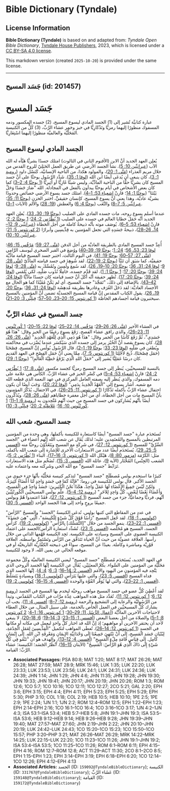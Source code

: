 # Bible Dictionary (Tyndale)

## License Information

**Bible Dictionary (Tyndale)** is based on and adapted from: _Tyndale Open Bible Dictionary_, [Tyndale House Publishers](https://tyndaleopenresources.com/), 2023, which is licensed under a [CC BY-SA 4.0 license](https://creativecommons.org/licenses/by-sa/4.0/legalcode.en).

This markdown version (created `2025-10-20`) is provided under the same license.



--------------------------------

## جَسَد المسيح (id: 201457)

جَسَد المسيح
============

عبارة كتابيَّة تُشير إلى (1\) الجسد المادي ليسوع المسيح، (2\) جسده المكسور ودمه المسفوك منظورًا إليهما رمزيًّا وتَذْكَارِيًّا في خبز وخمر عشاء الرَّبِّ، (3\) كُلٍّ من الكنيسة المَحَلِّيَّة والعالميَّة منظورًا إليهما اسْتِعَارِيًّا.

الجسد المادي ليسوع المسيح
-------------------------

يُعلِن العهد الجديد أنَّ الابن (الأقنوم الثاني في الثالوث) امتلك جسدًا بشريًّا هَيَّأه له الله الآب ([عبرانيِّين 10: 5](https://ref.ly/Heb10:5)). نشأ الجسد الأرضي عن طريق العمل الحَبَلِيّ للروح القدس من خلال مريم العذراء ([مَتَّى 1: 20](https://ref.ly/Matt1:20))، والمولود هكذا، من الناحية الإنسانيَّة، كَنَسْل داود ([رومية 1: 3](https://ref.ly/Rom1:3))، كان ينبغي أن يُدعَى أيضًا ابن الله ([لوقا 1: 35](https://ref.ly/Luke1:35)). شَدَّد الرَّسُول يوحنَّا على أنَّ جسد المسيح كان بشريًّا حقًّا من الناحية المادِّيَّة، وليس شيئًا غَازِيًّا أو أَثِيرِيًّا ([1 يوحنَّا 4: 2–3](https://ref.ly/1John4:2-1John4:3)) كما كان بعض الأشخاص في أيام يوحنَّا يبدأون بالفعل في المجادلة. الله "صَارَ جَسَدًا وَحَلَّ بَيْنَنَا" ([يوحنَّا 1: 14](https://ref.ly/John1:14)؛ قارِنْ [إشعياء 53: 1–4](https://ref.ly/Isa53:1-Isa53:4)). امتلك جسد يسوع الأرضي خصائص وحدودًا بشريَّة عاديَّة، وهذا يعني أنَّ يسوع المسيح، كإنسان حقيقيٍّ، اختبر الحزن ([يوحنَّا 11: 35](https://ref.ly/John11:35)؛ [عبرانيِّين 5: 7–8](https://ref.ly/Heb5:7-Heb5:8)) والتَّعَب ([يوحنَّا 4: 6](https://ref.ly/John4:6)) والعطش ([19: 28](https://ref.ly/John19:28)) والألم (الآيات [1–3](https://ref.ly/John19:1-John19:3)).

عندما أسلم يسوع روحه، مات جسده المادي على الصليب ([يوحنَّا 19: 30، 33](https://ref.ly/John19:30)). يُعلِن العهد الجديد أنَّه حَمَلَ خطايا العالم في جسده على الصليب ([1 بُطْرُس 2: 24](https://ref.ly/1Pet2:24)؛ [1 يوحنَّا 2: 2](https://ref.ly/1John2:2)؛ قارِنْ [إشعياء 53: 5–6](https://ref.ly/Isa53:5-Isa53:6)). يُوصَف موته بأنَّه ذبيحةٌ كاملة من أجل الخطاة ([عبرانيِّين 9: 12–14، 26–28](https://ref.ly/Heb9:12-Heb9:14))، ذبيحةُ جَسَدِهِ التي تجعل المؤمنين به قِدِّيسِين وأبرارًا ([2 كورنثوس 5: 21](https://ref.ly/2Cor5:21)؛ [عبرانيِّين 10: 10](https://ref.ly/Heb10:10)).

أُعِدَّ جسد المسيح المادي بالطريقة العاديَّة من أجل الدفن ([مَتَّى 27: 59](https://ref.ly/Matt27:59)؛ [مَرْقُس 15: 46](https://ref.ly/Mark15:46)؛ [لوقا 23: 53، 56](https://ref.ly/Luke23:53)؛ [24: 1](https://ref.ly/Luke24:1)؛ [يوحنَّا 19: 39–40](https://ref.ly/John19:39-John19:40)) ووُضِعَ في القبر الصخري ليوسف الرَّامِي ([مَتَّى 27: 57–60](https://ref.ly/Matt27:57-Matt27:60)؛ [يوحنَّا 19: 41](https://ref.ly/John19:41)). في اليوم الثالث، اختبر جسد المسيح قيامة مادِّيَّة حقيقيَّة، كما سَبَق أن تَنَبَّأ ([يوحنَّا 2: 19–22](https://ref.ly/John2:19-John2:22)). لقد شُوهِدَ في جسد قيامته المادِّيّ ([مَتَّى 28: 9](https://ref.ly/Matt28:9)؛ [لوقا 24: 31، 36](https://ref.ly/Luke24:31)؛ [يوحنَّا 20: 10–19، 26](https://ref.ly/John20:10-John20:19)). لقد سُمِعَ ولُمِسَ وتُمُسِّكَ به ([مَتَّى 28: 9](https://ref.ly/Matt28:9)؛ [لوقا 24: 39](https://ref.ly/Luke24:39)؛ [يوحنَّا 20: 17](https://ref.ly/John20:17)؛ [1 يوحنَّا 1: 1](https://ref.ly/1John1:1)). لقد قَدَّم جسده، حَامِلًا نُدُوب صَلْبِهِ، لكي يُلمَس ([لوقا 24: 39](https://ref.ly/Luke24:39)؛ [يوحنَّا 20: 17](https://ref.ly/John20:17)). تُظهِر حقيقة أنَّه أَكَلَ أنَّ جسد قيامته كان جسدًا مادِّيًّا ([لوقا 24: 42–43](https://ref.ly/Luke24:42-Luke24:43)). بالإضافة إلى ذلك، "تَمَجَّدَ" جسد المسيح، أي لم يَكُنْ مُقَيَّدًا كما هو الحال مع الأجساد العاديَّة: لقد دَخَلَ الغُرَف وغادرها بطريقة مُدهِشَة ([لوقا 24: 31، 36](https://ref.ly/Luke24:31)؛ [يوحنَّا 20: 19، 26](https://ref.ly/John20:19)). يقول الكتاب المقدس إنَّ قيامة المسيح الجسديَّة تضمن أنَّ المؤمنين بالمسيح سيختبرون قيامة أجسادهم الخاصَّة ([1 كورنثوس 15: 20–23، 50–57](https://ref.ly/1Cor15:20-1Cor15:23)؛ [فِيلِبِّي 3: 20–21](https://ref.ly/Phil3:20-Phil3:21)).

جسد المسيح في عشاء الرَّبِّ
---------------------------

في العشاء الأخير ([مَتَّى 26: 26–29](https://ref.ly/Matt26:26-Matt26:29)؛ [مَرْقُس 14: 22–25](https://ref.ly/Mark14:22-Mark14:25)؛ [لوقا 22: 15–20](https://ref.ly/Luke22:15-Luke22:20)؛ [1 كُورِنْثُوس 11: 23–26](https://ref.ly/1Cor11:23-1Cor11:26))، والذي رافق عشاء الفصح، رَفَعَ يسوع رغيفًا من الخبز وقال: "هذَا هُوَ جَسَدِي"، ثُمَّ رَفَعَ كَأسًا من الخمر وقال: "هذَا هُوَ دَمِي الَّذِي لِلْعَهْدِ الْجَدِيدِ" ([مَتَّى 26: 26، 28](https://ref.ly/Matt26:26)). كان يسوع يقصد أنَّ الخُبْز يرمز إلى جسده الذي سَيُكسَر عندما يُضْرَب في محاكمته ويُطعَن في صَلْبِهِ ([لوقا 23: 33](https://ref.ly/Luke23:33)؛ [يوحنَّا 19: 1–2](https://ref.ly/John19:1-John19:2)). قال الرَّسُول بُولُس إنَّ المسيح، فِصْحَنَا (حَمَل فِصْحَنَا)، ذُبِحَ لأَجْلِنَا ([1 كورنثوس 5: 7](https://ref.ly/1Cor5:7))، مِمَّا يعني أنَّ حَمَل الفِصْح في العهد القديم كان درسًا عَمَلِيًّا يُشير إلى "حَمَلُ اللهِ الَّذِي يَرْفَعُ خَطِيَّةَ الْعَالَمِ!" ([يوحنَّا 1: 29](https://ref.ly/John1:29)).

بالنسبة للمسيحيِّين، يُنظَر إلى جسد المسيح رمزيًّا كجسد مكسور ([مَتَّى 8: 17](https://ref.ly/Matt8:17)؛ [1 بُطْرُس 2: 24](https://ref.ly/1Pet2:24)؛ قارِنْ [إشعياء 53: 4–5](https://ref.ly/Isa53:4-Isa53:5)) في كَسْر الخبز في عشاء الرَّبِّ. الكأس هي علامة على دمه المسفوك، والذي يُنظَر إليه بصفته العامل المركزي في عهد النعمة الذي قطعه الله مع شعبه. أشار يسوع إلى "الْعَهْدُ الْجَدِيدُ بِدَمِي" ([لوقا 22: 20](https://ref.ly/Luke22:20)). وَجَبَ أيضًا أن يكون احتفال عشاء الرَّبِّ بأكمله تَذْكَارًا ([1 كورنثوس 11: 25–26](https://ref.ly/1Cor11:25-1Cor11:26)). في الاحتفال، يُذَكَّرُ المؤمنون بأنَّ المسيح مات من أجل الخطاة، أي من أجل مغفرة خطاياهم ([مَتَّى 26: 28](https://ref.ly/Matt26:28))، ويُذَكَّرون أيضًا بأنَّهم يُشارِكون في جسد المسيح من حيث أنَّهم مُتَّحِدون به ([رومية 6: 1–11](https://ref.ly/Rom6:1-Rom6:11)؛ [1 كُورِنْثُوس 10: 16](https://ref.ly/1Cor10:16)؛ [غَلاطِيَّة 2: 20](https://ref.ly/Gal2:20)؛ [فِيلِبِّي 3: 10](https://ref.ly/Phil3:10)).

جسد المسيح، شعب الله
--------------------

تُستَخدَم عبارة "جسد المسيح" أيضًا كاستعارة للكنيسة بأكملها، وهي وحدة من المؤمنين المرتبطين بالمسيح والمُعتَمِدين عليه؛ لذلك يُقَال عن شعب الله إنَّهم أعضاء في "الجسد السِّرِّيِّ" للمسيح ([1 كورنثوس 12: 27](https://ref.ly/1Cor12:27))، في شَرِكَةٍ مع المسيح ويَتَغَذَّوْنَ روحيًّا منه ([أفسس 5: 25، 29](https://ref.ly/Eph5:25)). يُستَخدَم أيضًا عدد من الاستعارات الأخرى للإشارة إلى شعب الله بأكمله، مثل: الكَرْمَة ([مزمور 80: 8](https://ref.ly/Ps80:8))، هَيْكَل الله ([1 كورنثوس 3: 16–17](https://ref.ly/1Cor3:16-1Cor3:17))، البناء ([1 بُطْرُس 2: 5](https://ref.ly/1Pet2:5))، الشعب (الجِنْس) المُخْتَار (الآية [9](https://ref.ly/1Pet2:9))، عائلة الله ([أفسس 3: 15](https://ref.ly/Eph3:15)). تُضَخِّم مثل هذه الاستعارات تَرَابُط "جسد المسيح" مع الله الحي وشَرِكَته معه واعتماده عليه.

كثيرًا ما استخدم بولس مُصطَلَح "جسد المسيح" لتذكير كنيسة مَحَلِّيَّة بأنَّها جزء حيوي من الجسد الأكبر. قال بولس للكنيسة في روما: "فَإِنَّهُ كَمَا فِي جَسَدٍ وَاحِدٍ لَنَا أَعْضَاءٌ كَثِيرَةٌ، وَلكِنْ لَيْسَ جَمِيعُ الأَعْضَاءِ لَهَا عَمَلٌ وَاحِدٌ، هكَذَا نَحْنُ الْكَثِيرِينَ: جَسَدٌ وَاحِدٌ فِي الْمَسِيحِ، وَأَعْضَاءٌ بَعْضًا لِبَعْضٍ، كُلُّ وَاحِدٍ لِلآخَرِ" ([رومية 12: 4–5](https://ref.ly/Rom12:4-Rom12:5)). علَّم بولس المسيحيِّين الْكُورِنْثِيِّينَ أنَّهم، فرديًّا وجماعيًّا، جزء من جسد المسيح ([1 كورنثوس 12: 27](https://ref.ly/1Cor12:27))، فَقَدْ اعتمدوا هُمْ وبولس جميعًا بروحٍ واحد إلى هذا الجسد الواحد ([أفسس 5: 30](https://ref.ly/Eph5:30)).

في عددٍ من المقاطع التي كتبها بولس، تُدعَى الكنيسةُ "الجسدَ" والمسيحُ "الرَّأسَ" ([كولوسي 1: 18](https://ref.ly/Col1:18)). لقد جُعِل المسيح "رَأْسًا فَوْقَ كُلِّ شَيْءٍ لِلْكَنِيسَةِ"، الَّتِي "هِيَ جَسَدُهُ" ([أفسس 1: 22–23](https://ref.ly/Eph1:22-Eph1:23)). ينمو الجسد من خلال "\[التَّمَسُّك] بِالرَّأْسِ" ([كولوسي 2: 19](https://ref.ly/Col2:19)). كَرَأْسِ الجسد، المسيح هو مُخَلِّصه ([أفسس 5: 23](https://ref.ly/Eph5:23)). تُشَدِّد استعارة الرأس/الجسد على اعتماد الكنيسة العضوي على المسيح وسيادته على الكنيسة. تَجِد الكنيسة فَهْمها الذاتي من خلال رأسها. العلاقة عضويَّة من حيث أنَّ الحياة تَتَدَفَّق من الرَّأس وتَسْتَمِرُّ بواسطته. العلاقة فَوْرِيَّة ومباشرة وكاملة. بعيدًا عن المسيح، سواءٌ في ذبيحته الكفَّارِيَّة التاريخيَّة أو في موقعه الحالي عن يمين الله، لا وجود للكنيسة.

في العهد الجديد، يُستَخدَم مُصطَلَح "جسد المسيح" ليعني الكنيسة العالميَّة وكُلَّ مجموعة مَحَلِّيَّة من المؤمنين على السَّواء. بكلا المعنَيَيْن، يُقَال عن الكنيسة إنَّها الجسد الروحي الذي يَتَّحِد فيه المؤمنون من اليهود والأُمَم ([أفسس 2: 14–16](https://ref.ly/Eph2:14-Eph2:16)؛ [3: 6](https://ref.ly/Eph3:6)؛ [4: 4](https://ref.ly/Eph4:4)). إنَّها الجسد الذي فداه المسيح ([أفسس 5: 23](https://ref.ly/Eph5:23))، والتي عليها يَتَرَأَّس ([كولوسي 1: 18](https://ref.ly/Col1:18)) وبسيادةٍ يَتَسَلَّط ([أفسس 1: 22–23](https://ref.ly/Eph1:22-Eph1:23))، والتي لها يُوَفِّر القُوَّة والوحدة ([أفسس 4: 15–16](https://ref.ly/Eph4:15-Eph4:16)؛ [كولوسي 2: 19](https://ref.ly/Col2:19)).

لقد أُعْطِيَ كُلُّ عضو في جسد المسيح مواهب روحيَّة ليخدم بها المسيح في الجسد ([رومية 12: 6](https://ref.ly/Rom12:6)؛ [1 كورنثوس 12: 11](https://ref.ly/1Cor12:11)). تُعَدَّد مثل هذه المواهب عِدَّة مرَّات في الكتاب المُقدَّس، وتبدأ من الرَّسُوليَّة والرعاية إلى التشجيع والرحمة ([رومية 12: 7–8](https://ref.ly/Rom12:7-Rom12:8)؛ [أفسس 4: 11](https://ref.ly/Eph4:11)). يجب أن يشارك كُلُّ المسيحيِّين في العمل الخاص بالخدمة، على سبيل المثال، من خلال العطاء لاحتياجات الآخرين المادِّيَّة ([أعمال الرُّسُل 11: 29–30](https://ref.ly/Acts11:29-Acts11:30)؛ [1 كورنثوس 16: 1–4](https://ref.ly/1Cor16:1-1Cor16:4)؛ [2 كورنثوس 8: 1–5](https://ref.ly/2Cor8:1-2Cor8:5)) والصلاة من أجل بعضنا البعض ([أفسس 1: 15–23](https://ref.ly/Eph1:15-Eph1:23)؛ [3: 14–19](https://ref.ly/Eph3:14-Eph3:19)؛ [6: 18–20](https://ref.ly/Eph6:18-Eph6:20)). لا ينبغي لأحد أن يحتقر الآخرين أو مواهبهم؛ إذ إنَّ الله قد اختار كلَّ واحدٍ ليعمل في مكانه أو مكانها في الجسد ([1 كورنثوس 12: 14–26](https://ref.ly/1Cor12:14-1Cor12:26)). تُعطَى المواهب لتكميل "الْقِدِّيسِينَ لِعَمَلِ الْخِدْمَةِ، لِبُنْيَانِ جَسَدِ الْمَسِيحِ، إِلَى أَنْ نَنْتَهِيَ جَمِيعُنَا إِلَى وَحْدَانِيَّةِ الإِيمَانِ وَمَعْرِفَةِ ابْنِ اللهِ. إِلَى إِنْسَانٍ كَامِل. إِلَى قِيَاسِ قَامَةِ مِلْءِ الْمَسِيحِ" ([أفسس 4: 12–13](https://ref.ly/Eph4:12-Eph4:13))، والهدف هو أن "نَنْمُو فِي كُلِّ شَيْءٍ إِلَى ذَاكَ الَّذِي هُوَ الرَّأْسُ: الْمَسِيحُ" (الآيتان [15–16](https://ref.ly/Eph4:15-Eph4:16)). *اُنْظُرْ* الجَسَد؛ الكنيسة؛ عشاء الرَّبِّ؛ القيامة.

* **Associated Passages:** PSA 80:8; MAT 1:20; MAT 8:17; MAT 26:26; MAT 26:28; MAT 27:59; MAT 28:9; MRK 15:46; LUK 1:35; LUK 22:20; LUK 23:33; LUK 23:53; LUK 23:56; LUK 24:1; LUK 24:31; LUK 24:36; LUK 24:39; JHN 1:14; JHN 1:29; JHN 4:6; JHN 11:35; JHN 19:28; JHN 19:30; JHN 19:33; JHN 19:41; JHN 20:17; JHN 20:19; JHN 20:26; ROM 1:3; ROM 12:6; 1CO 5:7; 1CO 10:16; 1CO 12:11; 1CO 12:27; 2CO 5:21; GAL 2:20; EPH 3:6; EPH 3:15; EPH 4:4; EPH 4:11; EPH 5:23; EPH 5:25; EPH 5:29; EPH 5:30; PHP 3:10; COL 1:18; COL 2:19; HEB 10:5; HEB 10:10; 1PE 2:5; 1PE 2:9; 1PE 2:24; 1JN 1:1; 1JN 2:2; ROM 12:4–ROM 12:5; EPH 1:22–EPH 1:23; EPH 2:14–EPH 2:16; 1CO 16:1–1CO 16:4; 1CO 3:16–1CO 3:17; 1JN 4:2–1JN 4:3; ISA 53:1–ISA 53:4; HEB 5:7–HEB 5:8; JHN 19:1–JHN 19:3; ISA 53:5–ISA 53:6; HEB 9:12–HEB 9:14; HEB 9:26–HEB 9:28; JHN 19:39–JHN 19:40; MAT 27:57–MAT 27:60; JHN 2:19–JHN 2:22; JHN 20:10–JHN 20:19; LUK 24:42–LUK 24:43; 1CO 15:20–1CO 15:23; 1CO 15:50–1CO 15:57; PHP 3:20–PHP 3:21; MAT 26:26–MAT 26:29; MRK 14:22–MRK 14:25; LUK 22:15–LUK 22:20; 1CO 11:23–1CO 11:26; JHN 19:1–JHN 19:2; ISA 53:4–ISA 53:5; 1CO 11:25–1CO 11:26; ROM 6:1–ROM 6:11; EPH 4:15–EPH 4:16; ROM 12:7–ROM 12:8; ACT 11:29–ACT 11:30; 2CO 8:1–2CO 8:5; EPH 1:15–EPH 1:23; EPH 3:14–EPH 3:19; EPH 6:18–EPH 6:20; 1CO 12:14–1CO 12:26; EPH 4:12–EPH 4:13
* **Associated Articles:** الجسد (ID: `159092@TyndaleBibleDictionary`); الكنيسة (ID: `331767@TyndaleBibleDictionary`); عَشَاء الرَّبِّ (ID: `159148@TyndaleBibleDictionary`); القيامة (ID: `159172@TyndaleBibleDictionary`)


